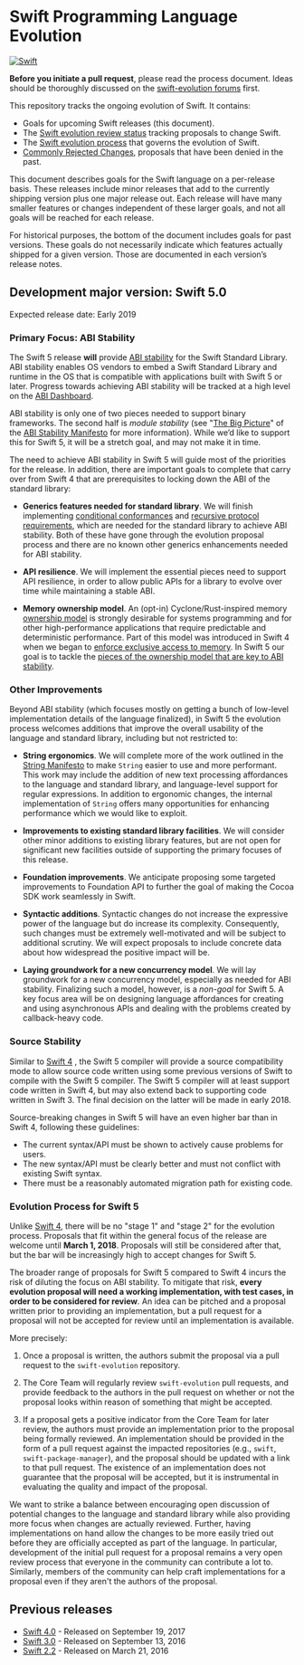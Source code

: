 # Swift Programming Language Evolution
[![Swift](https://img.shields.io/badge/Swift%205-Open%20to%20requests-brightgreen.svg)](#swift_stage)


**Before you initiate a pull request**, please read the process document. Ideas should be thoroughly discussed on the [swift-evolution forums](https://swift.org/community/#swift-evolution) first.

This repository tracks the ongoing evolution of Swift. It contains:

* Goals for upcoming Swift releases (this document).
* The [Swift evolution review status][proposal-status] tracking proposals to change Swift.
* The [Swift evolution process](process.md) that governs the evolution of Swift.
* [Commonly Rejected Changes](commonly_proposed.md), proposals that have been denied in the past.

This document describes goals for the Swift language on a per-release
basis. These releases include minor releases that add to the currently shipping
version plus one major release out.  Each release will have many
smaller features or changes independent of these larger goals, and not
all goals will be reached for each release.

For historical purposes, the bottom of the document includes goals for past versions. These goals do not necessarily indicate which
features actually shipped for a given version. Those are documented in each version’s release notes.

<a name="swift_stage"></a>

## Development major version:  Swift 5.0

Expected release date: Early 2019

### Primary Focus: ABI Stability

The Swift 5 release **will** provide [ABI stability](https://github.com/apple/swift/blob/master/docs/ABIStabilityManifesto.md#what-is-abi-stability) for the Swift Standard Library.  ABI stability enables OS vendors to embed a Swift Standard Library and runtime in the OS that is compatible with applications built with Swift 5 or later.  Progress towards achieving ABI stability will be tracked at a high level on the [ABI Dashboard](https://swift.org/abi-stability/).

ABI stability is only one of two pieces needed to support binary frameworks. The second half is *module stability* (see "[The Big Picture](https://github.com/apple/swift/blob/master/docs/ABIStabilityManifesto.md#the-big-picture)" of the [ABI Stability Manifesto](https://github.com/apple/swift/blob/master/docs/ABIStabilityManifesto.md) for more information).  While we’d like to support this for Swift 5, it will be a stretch goal, and may not make it in time.

The need to achieve ABI stability in Swift 5 will guide most of the priorities for the release.  In addition, there are important goals to complete that carry over from Swift 4 that are prerequisites to locking down the ABI of the standard library:

- **Generics features needed for standard library**.  We will finish implementing [conditional conformances](https://github.com/apple/swift-evolution/blob/master/proposals/0143-conditional-conformances.md) and [recursive protocol requirements](https://github.com/apple/swift-evolution/blob/master/proposals/0157-recursive-protocol-constraints.md), which are needed for the standard library to achieve ABI stability.  Both of these have gone through the evolution proposal process and there are no known other generics enhancements needed for ABI stability.

- **API resilience**. We will implement the essential pieces need to support API resilience, in order to allow public APIs for a library to evolve over time while maintaining a stable ABI.

- **Memory ownership model**. An (opt-in) Cyclone/Rust-inspired memory [ownership model](https://github.com/apple/swift/blob/master/docs/OwnershipManifesto.md) is strongly desirable for systems programming and for other high-performance applications that require predictable and deterministic performance.  Part of this model was introduced in Swift 4 when we began to [ enforce exclusive access to memory](https://github.com/apple/swift-evolution/blob/master/proposals/0176-enforce-exclusive-access-to-memory.md).  In Swift 5 our goal is to tackle the [pieces of the ownership model that are key to ABI stability](https://github.com/apple/swift/blob/master/docs/OwnershipManifesto.md#priorities-for-abi-stability).

### Other Improvements

Beyond ABI stability (which focuses mostly on getting a bunch of low-level implementation details of the language finalized), in Swift 5 the evolution process welcomes additions that improve the overall usability of the language and standard library, including but not restricted to:

- **String ergonomics**. We will complete more of the work outlined in the [String Manifesto](https://github.com/apple/swift/blob/master/docs/StringManifesto.md) to make `String` easier to use and more performant.  This work may include the addition of new text processing affordances to the language and standard library, and language-level support for regular expressions.  In addition to ergonomic changes, the internal implementation of `String` offers many opportunities for enhancing performance which we would like to exploit.

- **Improvements to existing standard library facilities**. We will consider other minor additions to existing library features, but are not open for significant new facilities outside of supporting the primary focuses of this release.

- **Foundation improvements**. We anticipate proposing some targeted improvements to Foundation API to further the goal of making the Cocoa SDK work seamlessly in Swift.

- **Syntactic additions**. Syntactic changes do not increase the expressive power of the language but do increase its complexity.  Consequently, such changes must be extremely well-motivated and will be subject to additional scrutiny.  We will expect proposals to include concrete data about how widespread the positive impact will be.

- **Laying groundwork for a new concurrency model**. We will lay groundwork for a new concurrency model, especially as needed for ABI stability.  Finalizing such a model, however, is a *non-goal* for Swift 5.  A key focus area will be on designing language affordances for creating and using asynchronous APIs and dealing with the problems created by callback-heavy code.

### Source Stability

Similar to [Swift 4](releases/swift-4_0.md) , the Swift 5 compiler will provide a source compatibility mode to allow source code written using some previous versions of Swift to compile with the Swift 5 compiler.  The Swift 5 compiler will at least support code written in Swift 4, but may also extend back to supporting code written in Swift 3.  The final decision on the latter will be made in early 2018.

Source-breaking changes in Swift 5 will have an even higher bar than in Swift 4, following these guidelines:

* The current syntax/API must be shown to actively cause problems for users.
* The new syntax/API must be clearly better and must not conflict with existing Swift syntax.
* There must be a reasonably automated migration path for existing code.

### Evolution Process for Swift 5

Unlike [Swift 4](releases/swift-4_0.md), there will be no "stage 1" and "stage 2" for the evolution process.  Proposals that fit within the general focus of the release are welcome until **March 1, 2018**.  Proposals will still be considered after that, but the bar will be increasingly high to accept changes for Swift 5.

The broader range of proposals for Swift 5 compared to Swift 4 incurs the risk of diluting the focus on ABI stability.
To mitigate that risk, **every evolution proposal will need a working implementation, with test cases, in order to be considered for review**.  An idea can be pitched and a proposal written prior to providing an implementation, but a pull request for a proposal will not be accepted for review until an implementation is available.

More precisely:

1. Once a proposal is written, the authors submit the proposal via a pull request to the `swift-evolution` repository.

2. The Core Team will regularly review `swift-evolution` pull requests, and provide feedback to the authors in the pull request on whether or not the proposal looks within reason of something that might be accepted.

3. If a proposal gets a positive indicator from the Core Team for later review, the authors must provide an implementation prior to the proposal being formally reviewed.  An implementation should be provided in the form of a pull request against the impacted repositories (e.g., `swift`, `swift-package-manager`), and the proposal should be updated with a link to that pull request.  The existence of an implementation does not guarantee that the proposal will be accepted, but it is instrumental in evaluating the quality and impact of the proposal.

We want to strike a balance between encouraging open discussion of potential changes to the language and standard library while also providing more focus when changes are actually reviewed.  Further, having implementations on hand allow the changes to be more easily tried out before they are officially accepted as part of the language.  In particular, development of the initial pull request for a proposal remains a very open review process that everyone in the community can contribute a lot to.  Similarly, members of the community can help craft implementations for a proposal even if they aren't the authors of the proposal.

## Previous releases

* [Swift 4.0](releases/swift-4_0.md) - Released on September 19, 2017
* [Swift 3.0](releases/swift-3_0.md) - Released on September 13, 2016
* [Swift 2.2](releases/swift-2_2.md) - Released on March 21, 2016

[proposal-status]: https://apple.github.io/swift-evolution/
